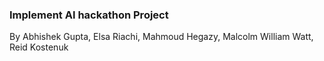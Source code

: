 ### Implement AI hackathon Project

By Abhishek Gupta, Elsa Riachi, Mahmoud Hegazy, Malcolm William Watt, Reid Kostenuk